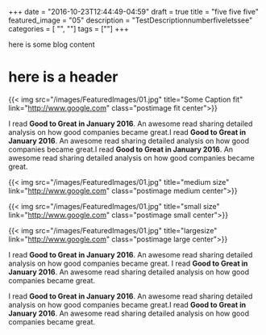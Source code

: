 +++
date = "2016-10-23T12:44:49-04:59"
draft = true
title = "five five five"
featured_image = "05"
description = "TestDescriptionnumberfiveletssee"
categories = [ "", ""]
tags = [""]
+++

here is some blog content

here is a header 
=

{{< img src="/images/FeaturedImages/01.jpg" title="Some Caption fit" link="http://www.google.com" class="postimage fit center">}}

I read **Good to Great in January 2016**. An awesome read sharing detailed analysis on how good companies became great.I read **Good to Great in January 2016**. An awesome read sharing detailed analysis on how good companies became great.I read **Good to Great in January 2016**. An awesome read sharing detailed analysis on how good companies became great.




{{< img src="/images/FeaturedImages/01.jpg" title="medium size" link="http://www.google.com" class="postimage medium center">}}

{{< img src="/images/FeaturedImages/01.jpg" title="small size" link="http://www.google.com" class="postimage small center">}}

{{< img src="/images/FeaturedImages/01.jpg" title="largesize" link="http://www.google.com" class="postimage large center">}}

I read **Good to Great in January 2016**. An awesome read sharing detailed analysis on how good companies became great.
I read **Good to Great in January 2016**. An awesome read sharing detailed analysis on how good companies became great.


I read **Good to Great in January 2016**. An awesome read sharing detailed analysis on how good companies became great.I read **Good to Great in January 2016**. An awesome read sharing detailed analysis on how good companies became great.